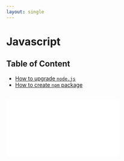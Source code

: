```yaml
---
layout: single
---
```


# Javascript

## Table of Content

* [How to upgrade `node.js`](./upgrade-node.md)
* [How to create `npm` package](./create-npm-package.md)

<br/>

<iframe data-aa="1180202" src="//acceptable.a-ads.com/1180202?size=Adaptive&background_color=141010&text_color=ff9f00&title_color=ff9900&title_hover_color=ff9900&link_color=ff9900&link_hover_color=ff9900" scrolling="no" style="border:0px; padding:0; overflow:hidden" allowtransparency="true"></iframe>
